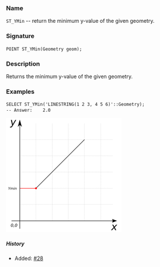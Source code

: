 ### Name
`ST_YMin` -- return the minimum y-value of the given geometry.

### Signature

```mysql
POINT ST_YMin(Geometry geom);
```

### Description

Returns the minimum y-value of the given geometry.

### Examples

```mysql
SELECT ST_YMin('LINESTRING(1 2 3, 4 5 6)'::Geometry);
-- Answer:    2.0
```

![warning](images/illustations/properties/ST_YMin.png)

##### History

* Added: [#28](https://github.com/irstv/H2GIS/pull/28)
